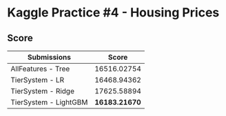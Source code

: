 # Kaggle Practice #4 - Housing Prices

## Score

| Submissions           | Score |
|-----------------------|--|
| AllFeatures - Tree    | 16516.02754|
| TierSystem - LR       | 16468.94362|
| TierSystem - Ridge    | 17625.58894|
| TierSystem - LightGBM | **16183.21670**|
